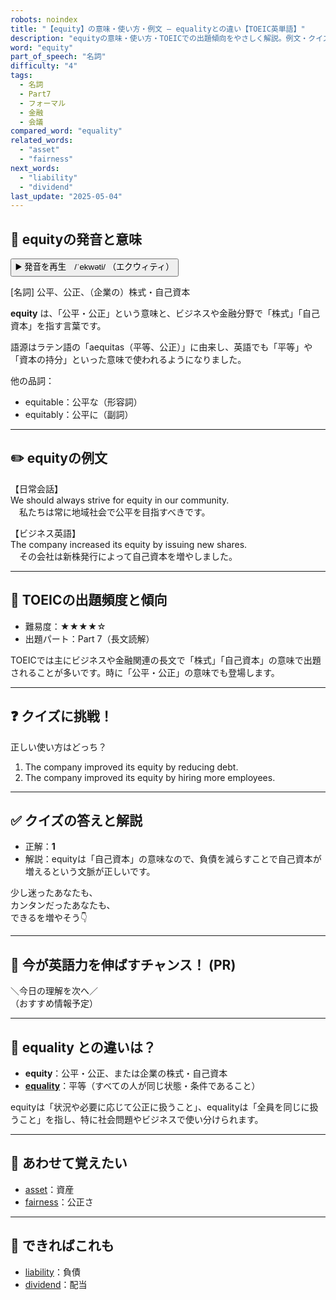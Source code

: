 ```yaml
---
robots: noindex
title: "【equity】の意味・使い方・例文 ― equalityとの違い【TOEIC英単語】"
description: "equityの意味・使い方・TOEICでの出題傾向をやさしく解説。例文・クイズ付きでequalityとの違いもわかりやすく学べます。"
word: "equity"
part_of_speech: "名詞"
difficulty: "4"
tags:
  - 名詞
  - Part7
  - フォーマル
  - 金融
  - 会議
compared_word: "equality"
related_words:
  - "asset"
  - "fairness"
next_words:
  - "liability"
  - "dividend"
last_update: "2025-05-04"
---
```


## 🔰 equityの発音と意味

<button class="play-audio" onclick="playTTS('equity')">
  <span class="play-audio-main">
    ▶️ 発音を再生　/ˈekwəti/
  </span>
  <span class="play-audio-sub">
    （エクウィティ）
  </span>
</button>

[名詞] 公平、公正、（企業の）株式・自己資本

**equity** は、「公平・公正」という意味と、ビジネスや金融分野で「株式」「自己資本」を指す言葉です。

語源はラテン語の「aequitas（平等、公正）」に由来し、英語でも「平等」や「資本の持分」といった意味で使われるようになりました。

他の品詞：  
- equitable：公平な（形容詞）
- equitably：公平に（副詞）

---

## ✏️ equityの例文

【日常会話】  
We should always strive for equity in our community.  
　私たちは常に地域社会で公平を目指すべきです。

【ビジネス英語】  
The company increased its equity by issuing new shares.  
　その会社は新株発行によって自己資本を増やしました。

---

## 🎯 TOEICの出題頻度と傾向

- 難易度：★★★★☆
- 出題パート：Part 7（長文読解）

TOEICでは主にビジネスや金融関連の長文で「株式」「自己資本」の意味で出題されることが多いです。時に「公平・公正」の意味でも登場します。

---

## ❓ クイズに挑戦！

正しい使い方はどっち？

1. The company improved its equity by reducing debt.  
2. The company improved its equity by hiring more employees.

---

## ✅ クイズの答えと解説

- 正解：**1**
- 解説：equityは「自己資本」の意味なので、負債を減らすことで自己資本が増えるという文脈が正しいです。

少し迷ったあなたも、  
カンタンだったあなたも、  
できるを増やそう👇️

---

## 🚀 今が英語力を伸ばすチャンス！ (PR)

<div class="info-center">
＼今日の理解を次へ／<br>  
（おすすめ情報予定）
</div>

---

## 🤔  equality との違いは？

- **equity**：公平・公正、または企業の株式・自己資本
- **[equality](/word/equality)**：平等（すべての人が同じ状態・条件であること）

equityは「状況や必要に応じて公正に扱うこと」、equalityは「全員を同じに扱うこと」を指し、特に社会問題やビジネスで使い分けられます。

---

## 🧩 あわせて覚えたい

- [asset](/word/asset)：資産
- [fairness](/word/fairness)：公正さ

---

## 📖 できればこれも

- [liability](/word/liability)：負債
- [dividend](/word/dividend)：配当

<!-- cvid: aid24_bid45 -->
